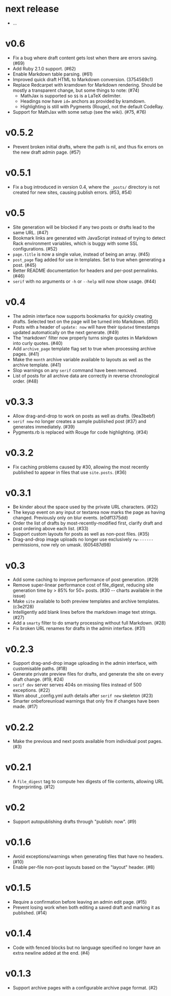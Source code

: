 # next release

* ...

# v0.6

* Fix a bug where draft content gets lost when there are errors saving. (#69)
* Add Ruby 2.1.0 support. (#62)
* Enable Markdown table parsing. (#61)
* Improved quick draft HTML to Markdown conversion. (3754569c1)
* Replace Redcarpet with kramdown for Markdown rendering. Should be mostly a transparent change, but some things to note: (#74)
    - MathJax is supported so `$$` is a LaTeX delimiter.
    - Headings now have `id=` anchors as provided by kramdown.
    - Highlighting is still with Pygments (Rouge), not the default CodeRay.
* Support for MathJax with some setup (see the wiki). (#75, #76)

# v0.5.2

* Prevent broken initial drafts, where the path is nil, and thus fix errors on the new draft admin page. (#57)

# v0.5.1

* Fix a bug introduced in version 0.4, where the `_posts/` directory is not created for new sites, causing publish errors. (#53, #54)

# v0.5

* Site generation will be blocked if any two posts or drafts lead to the same URL. (#47)
* Bookmark links are generated with JavaScript instead of trying to detect Rack environment variables, which is buggy with some SSL configurations. (#52)
* `page.title` is now a single value, instead of being an array. (#45)
* `post_page` flag added for use in templates. Set to true when generating a post. (#45)
* Better README documentation for headers and per-post permalinks. (#46)
* `serif` with no arguments or `-h` or `--help` will now show usage. (#44)

# v0.4

* The admin interface now supports bookmarks for quickly creating drafts. Selected text on the page will be turned into Markdown. (#50)
* Posts with a header of `update: now` will have their `Updated` timestamps updated automatically on the next generate. (#49)
* The 'markdown' filter now properly turns single quotes in Markdown into curly quotes. (#40)
* Add `archive_page` template flag set to true when processing archive pages. (#41)
* Make the `month` archive variable available to layouts as well as the archive template. (#41)
* Slop warnings on any `serif` command have been removed.
* List of posts for all archive data are correctly in reverse chronological order. (#48)

# v0.3.3

* Allow drag-and-drop to work on posts as well as drafts. (9ea3bebf)
* `serif new` no longer creates a sample published post (#37) and generates immediately. (#39)
* Pygments.rb is replaced with Rouge for code highlighting. (#34)

# v0.3.2

* Fix caching problems caused by #30, allowing the most recently published to appear in files that use `site.posts`. (#36)

# v0.3.1

* Be kinder about the space used by the private URL characters. (#32)
* The keyup event on any input or textarea now marks the page as having changed. Previously only on blur events. (e0df1375dd)
* Order the list of drafts by most-recently-modified first, clarify draft and post ordering above each list. (#33)
* Support custom layouts for posts as well as non-post files. (#35)
* Drag-and-drop image uploads no longer use exclusively `rw-------` permissions, now rely on umask. (605487d98)

# v0.3

* Add some caching to improve performance of post generation. (#29)
* Remove super-linear performance cost of file_digest, reducing site generation time by > 85% for 50+ posts. (#30 -- charts available in the issue)
* Make `site` available to both preview templates and archive templates. (c3e2f28)
* Intelligently add blank lines before the markdown image text strings. (#27)
* Add a `smarty` filter to do smarty processing without full Markdown. (#28)
* Fix broken URL renames for drafts in the admin interface. (#31)

# v0.2.3

* Support drag-and-drop image uploading in the admin interface, with customisable paths. (#18)
* Generate private preview files for drafts, and generate the site on every draft change. (#19, #24)
* `serif dev` server serves 404s on missing files instead of 500 exceptions. (#22)
* Warn about _config.yml auth details after `serif new` skeleton (#23)
* Smarter onbeforeunload warnings that only fire if changes have been made. (#17)

# v0.2.2

* Make the previous and next posts available from individual post pages. (#3)

# v0.2.1

* A `file_digest` tag to compute hex digests of file contents, allowing URL fingerprinting. (#12)

# v0.2

* Support autopublishing drafts through "publish: now". (#9)

# v0.1.6

* Avoid exceptions/warnings when generating files that have no headers. (#10)
* Enable per-file non-post layouts based on the "layout" header. (#8)

# v0.1.5

* Require a confirmation before leaving an admin edit page. (#15)
* Prevent losing work when both editing a saved draft and marking it as published. (#14)

# v0.1.4

* Code with fenced blocks but no language specified no longer have an extra newline added at the end. (#4)

# v0.1.3

* Support archive pages with a configurable archive page format. (#2)
